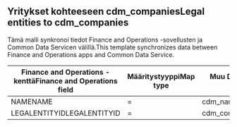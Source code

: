 ## <a name="legal-entities-to-cdm_companies"></a><span data-ttu-id="a699b-101">Yritykset kohteeseen cdm_companies</span><span class="sxs-lookup"><span data-stu-id="a699b-101">Legal entities to cdm_companies</span></span>

<span data-ttu-id="a699b-102">Tämä malli synkronoi tiedot Finance and Operations -sovellusten ja Common Data Servicen välillä.</span><span class="sxs-lookup"><span data-stu-id="a699b-102">This template synchronizes data between Finance and Operations apps and Common Data Service.</span></span>

<span data-ttu-id="a699b-103">Finance and Operations -kenttä</span><span class="sxs-lookup"><span data-stu-id="a699b-103">Finance and Operations field</span></span> | <span data-ttu-id="a699b-104">Määritystyyppi</span><span class="sxs-lookup"><span data-stu-id="a699b-104">Map type</span></span> | <span data-ttu-id="a699b-105">Muu Dynamics 365 -kenttä</span><span class="sxs-lookup"><span data-stu-id="a699b-105">Other Dynamics 365 field</span></span> | <span data-ttu-id="a699b-106">Oletusarvo</span><span class="sxs-lookup"><span data-stu-id="a699b-106">Default value</span></span>
---|---|---|---
<span data-ttu-id="a699b-107">NAME</span><span class="sxs-lookup"><span data-stu-id="a699b-107">NAME</span></span> | = | <span data-ttu-id="a699b-108">cdm_name</span><span class="sxs-lookup"><span data-stu-id="a699b-108">cdm_name</span></span> | 
<span data-ttu-id="a699b-109">LEGALENTITYID</span><span class="sxs-lookup"><span data-stu-id="a699b-109">LEGALENTITYID</span></span> | = | <span data-ttu-id="a699b-110">cdm_companycode</span><span class="sxs-lookup"><span data-stu-id="a699b-110">cdm_companycode</span></span> | 
